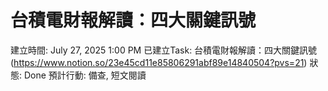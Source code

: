 # 台積電財報解讀：四大關鍵訊號

建立時間: July 27, 2025 1:00 PM
已建立Task: 台積電財報解讀：四大關鍵訊號  (https://www.notion.so/23e45cd11e85806291abf89e14840504?pvs=21) 
狀態: Done
預計行動: 備查, 短文閱讀